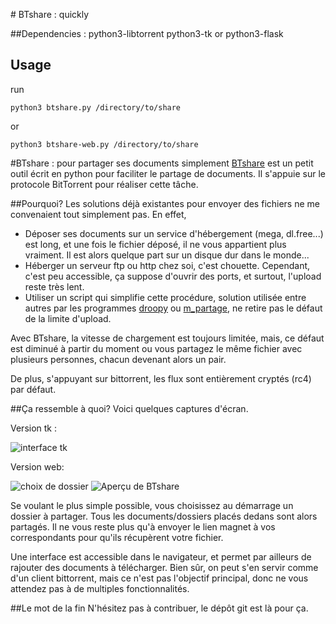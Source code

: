 # BTshare : quickly

##Dependencies : 
python3-libtorrent 
python3-tk or python3-flask

## Usage
run 

    python3 btshare.py /directory/to/share

or

    python3 btshare-web.py /directory/to/share

#BTshare : pour partager ses documents simplement
[BTshare](http://yeuxdelibad.net/Programmation/BTshare.html) est un
petit outil écrit en python pour faciliter le partage de documents. Il
s'appuie sur le protocole BitTorrent pour réaliser cette tâche.

##Pourquoi?
Les solutions déjà existantes pour envoyer des fichiers ne me
convenaient tout simplement pas. En effet, 

- Déposer ses documents sur un service d'hébergement (mega, dl.free...)
  est long, et une fois le fichier déposé, il ne vous appartient plus
  vraiment. Il est alors quelque part sur un disque dur dans le
  monde...
- Héberger un serveur ftp ou http chez soi, c'est chouette. Cependant, c'est peu accessible, ça suppose d'ouvrir des ports, et surtout, l'upload reste très lent.
- Utiliser un script qui simplifie cette procédure, solution utilisée entre autres par les programmes [droopy](http://stackp.online.fr/?p=28) ou [m_partage](http://shovel-crew.org/?static12/m-partage-source), ne retire pas le défaut de la limite d'upload.

Avec BTshare, la vitesse de chargement est toujours limitée, mais, ce
défaut est diminué à partir du moment ou vous partagez le même fichier
avec plusieurs personnes, chacun devenant alors un pair.

De plus, s'appuyant sur bittorrent, les flux sont entièrement cryptés
(rc4) par défaut.

##Ça ressemble à quoi?
Voici quelques captures d'écran.

Version tk : 

![interface tk](http://yeuxdelibad.net/Images/btshare.png)

Version web:

![choix de dossier](http://yeuxdelibad.net/Images/btshare-web-start.png)
![Aperçu de BTshare](http://yeuxdelibad.net/Images/btshare-web.png)

Se voulant le plus simple possible, vous choisissez au démarrage un
dossier à partager. Tous les documents/dossiers placés dedans sont alors
partagés. Il ne vous reste plus qu'à envoyer le lien magnet à vos
correspondants pour qu'ils récupèrent votre fichier.

Une interface est accessible dans le navigateur, et permet par ailleurs
de rajouter des documents à télécharger. Bien sûr, on peut s'en servir
comme d'un client bittorrent, mais ce n'est pas l'objectif principal,
donc ne vous attendez pas à de multiples fonctionnalités.

##Le mot de la fin
N'hésitez pas à contribuer, le dépôt git est là pour ça.
